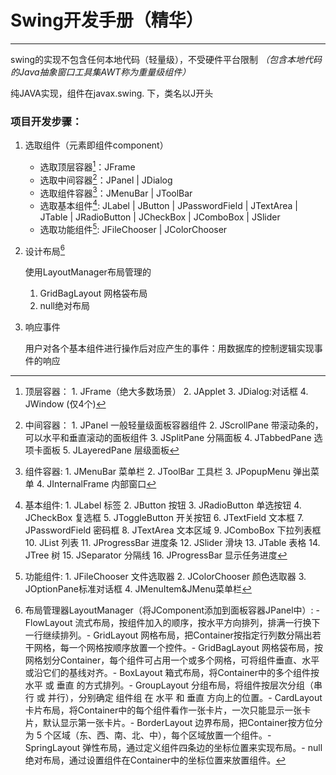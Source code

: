 # Swing开发手册（精华）

---

swing的实现不包含任何本地代码（轻量级），不受硬件平台限制 *（包含本地代码的Java抽象窗口工具集AWT称为重量级组件）*

纯JAVA实现，组件在javax.swing. 下，类名以J开头


### 项目开发步骤：

1. 选取组件（元素即组件component）
   - 选取顶层容器[^1]：JFrame 
   - 选取中间容器[^2]：JPanel   | JDialog
   - 选取组件容器[^3]：JMenuBar   |   JToolBar
   - 选取基本组件[^4]: JLabel | JButton | JPasswordField  | JTextArea | JTable  | JRadioButton  | JCheckBox | JComboBox |  JSlider
   - 选取功能组件[^5]: JFileChooser   |   JColorChooser


2. 设计布局[^6]

   使用LayoutManager布局管理的
      1. GridBagLayout	网格袋布局
      2. null绝对布局
  
3. 响应事件

   用户对各个基本组件进行操作后对应产生的事件：用数据库的控制逻辑实现事件的响应




[^1]:顶层容器： 1. JFrame（绝大多数场景） 2. JApplet 3. JDialog:对话框 4. JWindow   (仅4个)
[^2]:中间容器： 1. JPanel	一般轻量级面板容器组件  2. JScrollPane	带滚动条的，可以水平和垂直滚动的面板组件  3. JSplitPane	分隔面板  4. JTabbedPane	选项卡面板  5. JLayeredPane	层级面板
[^3]:组件容器:  1. JMenuBar	菜单栏 2.  JToolBar	工具栏 3.  JPopupMenu	弹出菜单 4. JInternalFrame	内部窗口
[^4]:基本组件:  1. JLabel	标签  2. JButton	按钮 3. JRadioButton 单选按钮  4. JCheckBox 复选框  5. JToggleButton 开关按钮  6. JTextField	文本框  7. JPasswordField	密码框  8. JTextArea 文本区域  9. JComboBox 下拉列表框  10. JList 列表  11. JProgressBar 进度条  12. JSlider 滑块  13. JTable 表格  14. JTree 树  15. JSeparator 分隔线  16. JProgressBar 显示任务进度
[^5]:功能组件:  1. JFileChooser 文件选取器  2. JColorChooser	颜色选取器 3. JOptionPane标准对话框 4. JMenuItem&JMenu菜单栏
[^6]:布局管理器LayoutManager（将JComponent添加到面板容器JPanel中）: -	FlowLayout	流式布局，按组件加入的顺序，按水平方向排列，排满一行换下一行继续排列。-	GridLayout	网格布局，把Container按指定行列数分隔出若干网格，每一个网格按顺序放置一个控件。-	GridBagLayout	网格袋布局，按网格划分Container，每个组件可占用一个或多个网格，可将组件垂直、水平或沿它们的基线对齐。-	BoxLayout	箱式布局，将Container中的多个组件按 水平 或 垂直 的方式排列。-	GroupLayout	分组布局，将组件按层次分组（串行 或 并行），分别确定 组件组 在 水平 和 垂直 方向上的位置。-	CardLayout	卡片布局，将Container中的每个组件看作一张卡片，一次只能显示一张卡片，默认显示第一张卡片。-	BorderLayout	边界布局，把Container按方位分为 5 个区域（东、西、南、北、中），每个区域放置一个组件。-	SpringLayout	弹性布局，通过定义组件四条边的坐标位置来实现布局。-	null	绝对布局，通过设置组件在Container中的坐标位置来放置组件。
